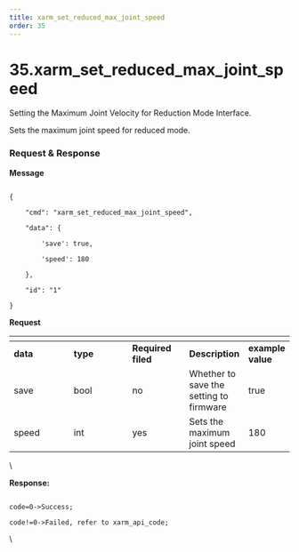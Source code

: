 ```yaml
---
title: xarm_set_reduced_max_joint_speed
order: 35
---
```

# 35.xarm\_set\_reduced\_max\_joint\_speed


Setting the Maximum Joint Velocity for Reduction Mode Interface.

Sets the maximum joint speed for reduced mode.
 






###  Request & Response

**Message**




```

{

    "cmd": "xarm_set_reduced_max_joint_speed",

    "data": {

        'save': true, 

        'speed': 180

    },

    "id": "1"

}

```     
**Request**



<table data-header-hidden><thead><tr><th width="111"></th><th width="112"></th><th width="93"></th><th></th><th></th></tr></thead><tbody><tr><td><strong>data</strong></td><td><strong>type</strong></td><td><strong>Required filed</strong></td><td><strong>Description</strong></td><td><strong>example value</strong></td></tr><tr><td>save</td><td>bool</td><td>no</td><td>Whether to save the setting to firmware</td><td>true</td></tr><tr><td>speed</td><td>int</td><td>yes</td><td>Sets the maximum joint speed</td><td>180</td></tr></tbody></table>



\





**Response:**     



```

code=0->Success;

code!=0->Failed, refer to xarm_api_code;

```



\


